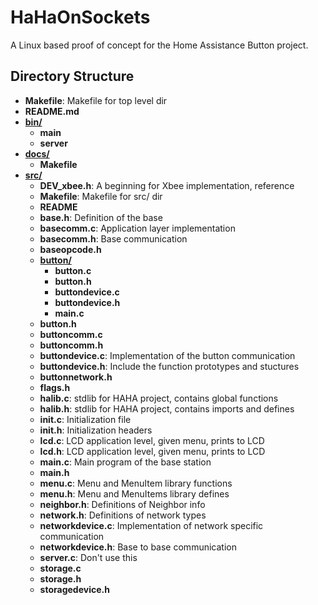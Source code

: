 # HaHaOnSockets

A Linux based proof of concept for the Home Assistance Button 	project.

## Directory Structure

- **Makefile**: Makefile for top level dir
- **README.md**
- **[bin/](bin)**
   - **main**
   - **server**
- **[docs/](docs)**
   - **Makefile**
- **[src/](src)**
   - **DEV_xbee.h**: A beginning for Xbee implementation, reference
   - **Makefile**: Makefile for src/ dir
   - **README**
   - **base.h**: Definition of the base
   - **basecomm.c**: Application layer implementation
   - **basecomm.h**: Base communication
   - **baseopcode.h**
   - **[button/](src/button)**
      - **button.c**
      - **button.h**
      - **buttondevice.c**
      - **buttondevice.h**
      - **main.c**
   - **button.h**
   - **buttoncomm.c**
   - **buttoncomm.h**
   - **buttondevice.c**: Implementation of the button communication
   - **buttondevice.h**: Include the function prototypes and stuctures
   - **buttonnetwork.h**
   - **flags.h**
   - **halib.c**: stdlib for HAHA project, contains global functions
   - **halib.h**: stdlib for HAHA project, contains imports and defines
   - **init.c**: Initialization file
   - **init.h**: Initialization headers
   - **lcd.c**: LCD application level, given menu, prints to LCD
   - **lcd.h**: LCD application level, given menu, prints to LCD
   - **main.c**: Main program of the base station
   - **main.h**
   - **menu.c**: Menu and MenuItem library functions
   - **menu.h**: Menu and MenuItems library defines
   - **neighbor.h**: Definitions of Neighbor info
   - **network.h**: Definitions of network types
   - **networkdevice.c**: Implementation of network specific communication
   - **networkdevice.h**: Base to base communication
   - **server.c**: Don't use this
   - **storage.c**
   - **storage.h**
   - **storagedevice.h**
